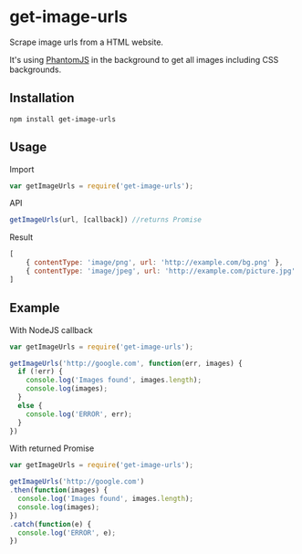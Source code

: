 # get-image-urls

Scrape image urls from a HTML website.

It's using [PhantomJS](http://phantomjs.org) in the background to get all images including CSS backgrounds.

## Installation

```
npm install get-image-urls
```

## Usage

Import

```javascript
var getImageUrls = require('get-image-urls');
```

API

```javascript
getImageUrls(url, [callback]) //returns Promise
```

Result

```javascript
[
	{ contentType: 'image/png', url: 'http://example.com/bg.png' },
	{ contentType: 'image/jpeg', url: 'http://example.com/picture.jpg' }
]
```

## Example

With NodeJS callback

```javascript
var getImageUrls = require('get-image-urls');

getImageUrls('http://google.com', function(err, images) {
  if (!err) {
    console.log('Images found', images.length);
    console.log(images);
  }
  else {
    console.log('ERROR', err);
  }
})
```

With returned Promise

```javascript
var getImageUrls = require('get-image-urls');

getImageUrls('http://google.com')
.then(function(images) {
  console.log('Images found', images.length);
  console.log(images);
})
.catch(function(e) {
  console.log('ERROR', e);
})
```
